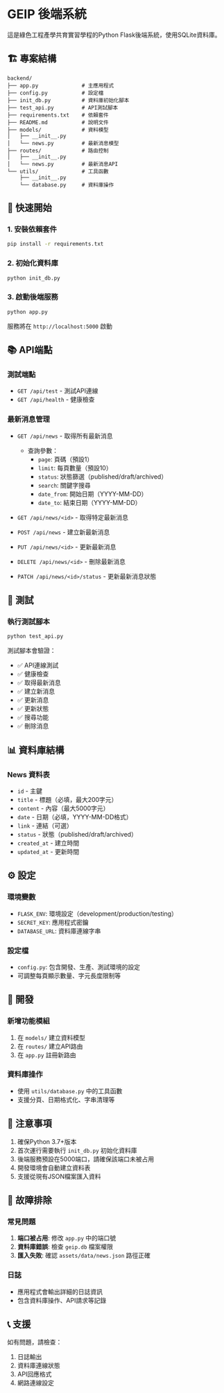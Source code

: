 # GEIP 後端系統

這是綠色工程產學共育實習學程的Python Flask後端系統，使用SQLite資料庫。

## 🏗️ 專案結構

```
backend/
├── app.py              # 主應用程式
├── config.py           # 設定檔
├── init_db.py          # 資料庫初始化腳本
├── test_api.py         # API測試腳本
├── requirements.txt    # 依賴套件
├── README.md           # 說明文件
├── models/             # 資料模型
│   ├── __init__.py
│   └── news.py         # 最新消息模型
├── routes/             # 路由控制
│   ├── __init__.py
│   └── news.py         # 最新消息API
└── utils/              # 工具函數
    ├── __init__.py
    └── database.py     # 資料庫操作
```

## 🚀 快速開始

### 1. 安裝依賴套件
```bash
pip install -r requirements.txt
```

### 2. 初始化資料庫
```bash
python init_db.py
```

### 3. 啟動後端服務
```bash
python app.py
```

服務將在 `http://localhost:5000` 啟動

## 📚 API端點

### 測試端點
- `GET /api/test` - 測試API連線
- `GET /api/health` - 健康檢查

### 最新消息管理
- `GET /api/news` - 取得所有最新消息
  - 查詢參數：
    - `page`: 頁碼（預設1）
    - `limit`: 每頁數量（預設10）
    - `status`: 狀態篩選（published/draft/archived）
    - `search`: 關鍵字搜尋
    - `date_from`: 開始日期（YYYY-MM-DD）
    - `date_to`: 結束日期（YYYY-MM-DD）

- `GET /api/news/<id>` - 取得特定最新消息
- `POST /api/news` - 建立新最新消息
- `PUT /api/news/<id>` - 更新最新消息
- `DELETE /api/news/<id>` - 刪除最新消息
- `PATCH /api/news/<id>/status` - 更新最新消息狀態

## 🧪 測試

### 執行測試腳本
```bash
python test_api.py
```

測試腳本會驗證：
- ✅ API連線測試
- ✅ 健康檢查
- ✅ 取得最新消息
- ✅ 建立新消息
- ✅ 更新消息
- ✅ 更新狀態
- ✅ 搜尋功能
- ✅ 刪除消息

## 📊 資料庫結構

### News 資料表
- `id` - 主鍵
- `title` - 標題（必填，最大200字元）
- `content` - 內容（最大5000字元）
- `date` - 日期（必填，YYYY-MM-DD格式）
- `link` - 連結（可選）
- `status` - 狀態（published/draft/archived）
- `created_at` - 建立時間
- `updated_at` - 更新時間

## ⚙️ 設定

### 環境變數
- `FLASK_ENV`: 環境設定（development/production/testing）
- `SECRET_KEY`: 應用程式密鑰
- `DATABASE_URL`: 資料庫連線字串

### 設定檔
- `config.py`: 包含開發、生產、測試環境的設定
- 可調整每頁顯示數量、字元長度限制等

## 🔧 開發

### 新增功能模組
1. 在 `models/` 建立資料模型
2. 在 `routes/` 建立API路由
3. 在 `app.py` 註冊新路由

### 資料庫操作
- 使用 `utils/database.py` 中的工具函數
- 支援分頁、日期格式化、字串清理等

## 📝 注意事項

1. 確保Python 3.7+版本
2. 首次運行需要執行 `init_db.py` 初始化資料庫
3. 後端服務預設在5000端口，請確保該端口未被占用
4. 開發環境會自動建立資料表
5. 支援從現有JSON檔案匯入資料

## 🐛 故障排除

### 常見問題
1. **端口被占用**: 修改 `app.py` 中的端口號
2. **資料庫錯誤**: 檢查 `geip.db` 檔案權限
3. **匯入失敗**: 確認 `assets/data/news.json` 路徑正確

### 日誌
- 應用程式會輸出詳細的日誌資訊
- 包含資料庫操作、API請求等記錄

## 📞 支援

如有問題，請檢查：
1. 日誌輸出
2. 資料庫連線狀態
3. API回應格式
4. 網路連線設定
